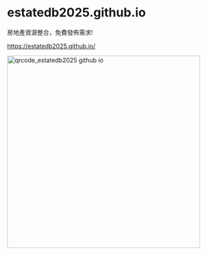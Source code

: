 # estatedb2025.github.io
房地產資源整合，免費發佈需求!

https://estatedb2025.github.io/

<img width="450" height="450" alt="qrcode_estatedb2025 github io" src="https://github.com/user-attachments/assets/a7660981-76c4-4d52-a7b3-dfbdc11da009" />

